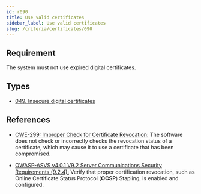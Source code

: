 ```yaml
---
id: r090
title: Use valid certificates
sidebar_label: Use valid certificates
slug: /criteria/certificates/090
---
```


## Requirement

The system must not use expired digital certificates.

## Types

- [049. Insecure digital certificates](/types/049)

## References

- [CWE-299: Improper Check for Certificate Revocation:](https://cwe.mitre.org/data/definitions/299.html)
The software does not check or incorrectly checks the revocation status of a
certificate,
which may cause it to use a certificate that has been compromised.

- [OWASP-ASVS v4.0.1 V9.2 Server Communications Security Requirements.(9.2.4):](https://owasp.org/www-project-application-security-verification-standard/)
Verify that proper certification revocation, such as Online Certificate Status
Protocol (**OCSP**) Stapling, is enabled and configured.
